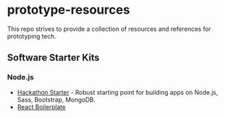 # prototype-resources
This repo strives to provide a collection of resources and references for prototyping tech. 

## Software Starter Kits
### Node.js
* [Hackathon Starter](https://github.com/sahat/hackathon-starter) - Robust starting point for building apps on Node.js, Sass, Bootstrap, MongoDB.
* [React Boilerplate](https://github.com/react-boilerplate/react-boilerplate?ref=producthunt)
